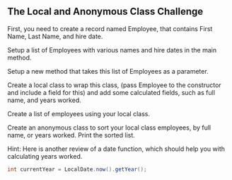 ## The Local and Anonymous Class Challenge
First, you need to create a record named Employee, that contains First Name, Last Name, and hire date.

Setup a list of Employees with various names and hire dates in the main method.

Setup a new method that takes this list of Employees as a parameter.

Create a local class to wrap this class, (pass Employee to the constructor and include a field for this) and add some calculated fields, such as full name, and years worked.

Create a list of employees using your local class.

Create an anonymous class to sort your local class employees, by full name, or years worked.
Print the sorted list.

Hint: Here is another review of a date function, which should help you with calculating years worked.

```java
int currentYear = LocalDate.now().getYear();
```